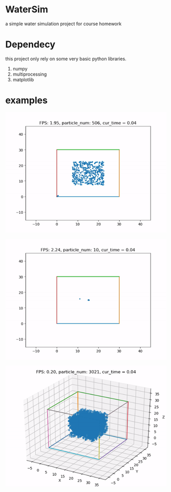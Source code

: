 # WaterSim
a simple water simulation project for course homework

# Dependecy
this project only rely on some very basic python libraries.
1. numpy
2. multiprocessing
3. matplotlib

# examples
![image](https://github.com/Rullec/WaterSim/blob/master/example1.gif)

![image](https://github.com/Rullec/WaterSim/blob/master/example2.gif)

![image](https://github.com/Rullec/WaterSim/blob/master/example3.gif)
